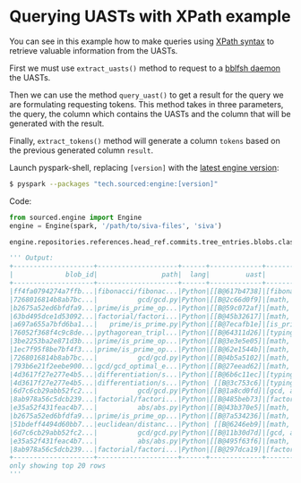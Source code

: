 # Querying UASTs with XPath example

You can see in this example how to make queries using [XPath syntax](https://www.w3.org/TR/xpath/) to retrieve valuable information from the UASTs.

First we must use `extract_uasts()` method to request to a [bblfsh daemon](https://github.com/bblfsh/bblfshd) the UASTs.

Then we can use the method `query_uast()` to get a result for the query we are formulating requesting tokens. This method takes in three parameters, the query, the column which contains the UASTs and the column that will be generated with the result.

Finally, `extract_tokens()` method will generate a column `tokens` based on the previous generated column `result`.

Launch pyspark-shell, replacing `[version]` with the [latest engine version](http://search.maven.org/#search|ga|1|tech.sourced):

```bash
$ pyspark --packages "tech.sourced:engine:[version]"
```

Code:

```python
from sourced.engine import Engine
engine = Engine(spark, '/path/to/siva-files', 'siva')

engine.repositories.references.head_ref.commits.tree_entries.blobs.classify_languages().where('lang = "Python"').extract_uasts().query_uast('//*[@roleIdentifier]').extract_tokens('result', 'tokens').select('blob_id', 'path', 'lang', 'uast', 'tokens').show()

''' Output:
+--------------------+--------------------+------+-------------+--------------------+
|             blob_id|                path|  lang|         uast|              tokens|
+--------------------+--------------------+------+-------------+--------------------+
|ff4fa0794274a7ffb...|fibonacci/fibonac...|Python|[[B@617b4738]|[fibonacci, n, in...|
|7268016814b8ab7bc...|          gcd/gcd.py|Python|[[B@2c66d0f9]|[math, gcd, a, in...|
|b2675a52ed6bfdfa9...|prime/is_prime_op...|Python|[[B@59c072af]|[math, is_prime, ...|
|63bd495dce1d53092...|factorial/factori...|Python|[[B@45b32617]|[math, factorial,...|
|a697a655a7bfd6ba1...|   prime/is_prime.py|Python|[[B@7ecafb1e]|[is_prime, n, int...|
|76052f368f4c9c8de...|pythagorean_tripl...|Python|[[B@64311d26]|[typing, List, ty...|
|3be2253ba2e871d3b...|prime/is_prime_op...|Python|[[B@3e3e5e05]|[math, random, RA...|
|1ec7f95f8be7bf4f3...|prime/is_prime_op...|Python|[[B@62e1544b]|[math, is_prime_o...|
|7268016814b8ab7bc...|          gcd/gcd.py|Python|[[B@4b5a5102]|[math, gcd, a, in...|
|793b6e21f2eebe900...|gcd/gcd_optimal_e...|Python|[[B@27eead62]|[math, gcd_optima...|
|4d3617f27e277e4b5...|differentiation/s...|Python|[[B@6b6c11ec]|[typing, Callable...|
|4d3617f27e277e4b5...|differentiation/s...|Python| [[B@3c753c6]|[typing, Callable...|
|6d7c6cb29abb52fc2...|          gcd/gcd.py|Python|[[B@1a8cd0fd]|[gcd, a, int, b, ...|
|8ab978a56c5dcb239...|factorial/factori...|Python|[[B@485beb73]|[factorial, n, in...|
|e35a52f431feac4b7...|          abs/abs.py|Python|[[B@43b370e5]|[math, abs, x, re...|
|b2675a52ed6bfdfa9...|prime/is_prime_op...|Python|[[B@7a534236]|[math, is_prime, ...|
|51bdeff4494d60bb7...|euclidean/distanc...|Python| [[B@6246eb9]|[math, typing, Tu...|
|6d7c6cb29abb52fc2...|          gcd/gcd.py|Python|[[B@11b30d7d]|[gcd, a, int, b, ...|
|e35a52f431feac4b7...|          abs/abs.py|Python|[[B@495f63f6]|[math, abs, x, re...|
|8ab978a56c5dcb239...|factorial/factori...|Python|[[B@297dca19]|[factorial, n, in...|
+--------------------+--------------------+------+-------------+--------------------+
only showing top 20 rows
'''
```

